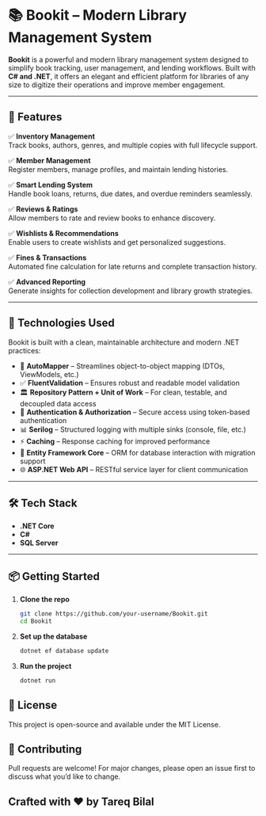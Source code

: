 # 📚 Bookit – Modern Library Management System

**Bookit** is a powerful and modern library management system designed to simplify book tracking, user management, and lending workflows. Built with **C# and .NET**, it offers an elegant and efficient platform for libraries of any size to digitize their operations and improve member engagement.

---

## 🚀 Features

✅ **Inventory Management**  
Track books, authors, genres, and multiple copies with full lifecycle support.

✅ **Member Management**  
Register members, manage profiles, and maintain lending histories.

✅ **Smart Lending System**  
Handle book loans, returns, due dates, and overdue reminders seamlessly.

✅ **Reviews & Ratings**  
Allow members to rate and review books to enhance discovery.

✅ **Wishlists & Recommendations**  
Enable users to create wishlists and get personalized suggestions.

✅ **Fines & Transactions**  
Automated fine calculation for late returns and complete transaction history.

✅ **Advanced Reporting**  
Generate insights for collection development and library growth strategies.

---

## 🧠 Technologies Used

Bookit is built with a clean, maintainable architecture and modern .NET practices:

- 🔄 **AutoMapper** – Streamlines object-to-object mapping (DTOs, ViewModels, etc.)
- ✅ **FluentValidation** – Ensures robust and readable model validation
- 🏛 **Repository Pattern + Unit of Work** – For clean, testable, and decoupled data access
- 🔐 **Authentication & Authorization** – Secure access using token-based authentication
- 📊 **Serilog** – Structured logging with multiple sinks (console, file, etc.)
- ⚡ **Caching** – Response caching for improved performance
- 🧪 **Entity Framework Core** – ORM for database interaction with migration support
- 🌐 **ASP.NET Web API** – RESTful service layer for client communication

---

## 🛠️ Tech Stack

- **.NET Core**
- **C#**
- **SQL Server**

---

## 📦 Getting Started

1. **Clone the repo**
   
   ```bash
   git clone https://github.com/your-username/Bookit.git
   cd Bookit

3. **Set up the database**
   
   ```bash
   dotnet ef database update

5. **Run the project**
   
   ```bash
   dotnet run

## 📄 License
This project is open-source and available under the MIT License.

## 🙌 Contributing
Pull requests are welcome! For major changes, please open an issue first to discuss what you’d like to change.



## Crafted with ❤️ by Tareq Bilal
